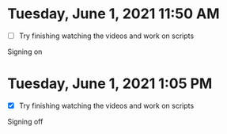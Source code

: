 # Tuesday, June 1, 2021 11:50 AM
- [ ] Try finishing watching the videos and work on scripts

Signing on

# Tuesday, June 1, 2021 1:05 PM
- [X] Try finishing watching the videos and work on scripts


Signing off